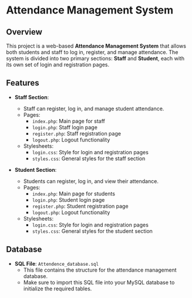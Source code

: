 # Attendance Management System

## Overview
This project is a web-based **Attendance Management System** that allows both students and staff to log in, register, and manage attendance. The system is divided into two primary sections: **Staff** and **Student**, each with its own set of login and registration pages.

## Features
- **Staff Section**:
  - Staff can register, log in, and manage student attendance.
  - Pages: 
    - `index.php`: Main page for staff
    - `login.php`: Staff login page
    - `register.php`: Staff registration page
    - `logout.php`: Logout functionality
  - Stylesheets: 
    - `login.css`: Style for login and registration pages
    - `styles.css`: General styles for the staff section

- **Student Section**:
  - Students can register, log in, and view their attendance.
  - Pages:
    - `index.php`: Main page for students
    - `login.php`: Student login page
    - `register.php`: Student registration page
    - `logout.php`: Logout functionality
  - Stylesheets: 
    - `login.css`: Style for login and registration pages
    - `styles.css`: General styles for the student section

## Database
- **SQL File**: `Attendence_database.sql`
  - This file contains the structure for the attendance management database.
  - Make sure to import this SQL file into your MySQL database to initialize the required tables.

